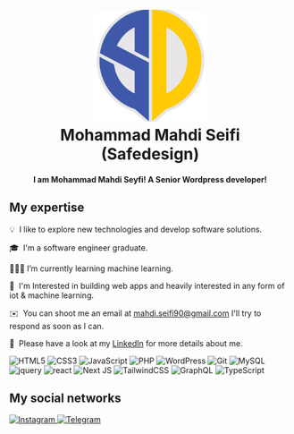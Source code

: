 
<h1 align="center">
  <br>
  <a href="https://safedesign.company/"><img src="./logo.png" alt="safedesign company" width="200"></a>
  <br>
  Mohammad Mahdi Seifi (Safedesign)
</h1>

<h4 align="center">I am Mohammad Mahdi Seyfi! A Senior Wordpress developer!</h4>

## My expertise
💡 &nbsp;I like to explore new technologies and develop software solutions.

🎓 &nbsp;I'm a software engineer graduate.

👨🏻‍💻 I’m currently learning machine learning.

🌱 &nbsp;I'm Interested in building web apps and heavily interested in any form of iot & machine learning.

✉️ &nbsp;You can shoot me an email at mahdi.seifi90@gmail.com I'll try to respond as soon as I can.

📄 &nbsp;Please have a look at my [LinkedIn](https://www.linkedin.com/in/mohammad-mahdi-362339190/) for more details about me.
<p>
<img alt="HTML5" src="https://img.shields.io/badge/html5-%23E34F26.svg?style=for-the-badge&logo=html5&logoColor=white" />
<img alt="CSS3" src="https://img.shields.io/badge/css3-%231572B6.svg?style=for-the-badge&logo=css3&logoColor=white" />
<img alt="JavaScript" src="https://img.shields.io/badge/javascript-%23323330.svg?style=for-the-badge&logo=javascript&logoColor=%23F7DF1E" />
<img alt="PHP" src="https://img.shields.io/badge/php-%23777BB4.svg?style=for-the-badge&logo=php&logoColor=white" />
<img alt="WordPress" src="https://img.shields.io/badge/WordPress-%23117AC9.svg?style=for-the-badge&logo=WordPress&logoColor=white" />
<img alt="Git" src="https://img.shields.io/badge/git-%23F05033.svg?style=for-the-badge&logo=git&logoColor=white" />
<img alt="MySQL" src="https://img.shields.io/badge/mysql-%2300f.svg?style=for-the-badge&logo=mysql&logoColor=white" />
<img alt="jquery" src="https://img.shields.io/badge/jquery-%230769AD.svg?style=for-the-badge&logo=jquery&logoColor=white" />
<img alt="react" src="https://img.shields.io/badge/react-%2320232a.svg?style=for-the-badge&logo=react&logoColor=%2361DAFB" />
<img alt="Next JS" src="https://img.shields.io/badge/Next-black?style=for-the-badge&logo=next.js&logoColor=white" />
<img alt="TailwindCSS" src="https://img.shields.io/badge/tailwindcss-%2338B2AC.svg?style=for-the-badge&logo=tailwind-css&logoColor=white" />
<img alt="GraphQL" src="https://img.shields.io/badge/-GraphQL-E10098?style=for-the-badge&logo=graphql&logoColor=white" />
<img alt="TypeScript" src="https://img.shields.io/badge/typescript-%23007ACC.svg?style=for-the-badge&logo=typescript&logoColor=white" />
</p>

## My social networks
<a href="https://www.instagram.com/safedesign.ir/">
    <img alt="Instagram" src="https://img.shields.io/badge/Instagram-%23E4405F.svg?style=for-the-badge&logo=Instagram&logoColor=white" />
</a>

<a href="https://www.linkedin.com/in/mohammad-mahdi-362339190/">
    <img alt="Telegram" src="https://img.shields.io/badge/Linkedin-2CA5E0?style=for-the-badge&logo=linkedin&logoColor=white" />
</a>